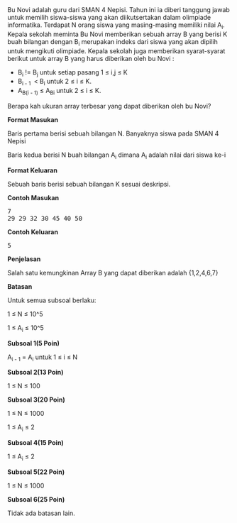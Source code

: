 <p>&nbsp;</p>

<p>Bu Novi adalah guru dari SMAN 4 Nepisi. Tahun ini ia diberi tanggung jawab untuk memilih siswa-siswa yang akan diikutsertakan dalam olimpiade informatika. Terdapat N orang siswa yang masing-masing memiliki nilai A<sub>i</sub>. Kepala sekolah meminta Bu Novi memberikan sebuah array B yang berisi K buah bilangan dengan B<sub>i</sub>&nbsp;merupakan indeks dari siswa yang akan dipilih untuk mengikuti olimpiade. Kepala sekolah juga memberikan syarat-syarat berikut untuk array B yang harus diberikan oleh bu Novi :</p>

<ul>
	<li>B<sub>i</sub>&nbsp;!= B<sub>j</sub>&nbsp;untuk setiap pasang 1 &le; i,j &le; K</li>
	<li>B<sub>i - 1</sub><sub>&nbsp;</sub>&nbsp;&lt; B<sub>i</sub>&nbsp;untuk 2 &le; i &le; K.</li>
	<li>A<sub>B</sub><sub>(i - 1)</sub>&nbsp;&le; A<sub>Bi</sub>&nbsp;untuk 2 &le; i &le; K.</li>
</ul>

<p>Berapa kah ukuran array terbesar yang dapat diberikan oleh bu Novi?</p>

<p><strong>Format Masukan</strong></p>

<p>Baris pertama berisi sebuah bilangan N. Banyaknya siswa pada SMAN 4 Nepisi</p>

<p>Baris kedua berisi N buah bilangan A<sub>i</sub>&nbsp;dimana A<sub>i</sub>&nbsp;adalah nilai dari siswa ke-i</p>

<p><strong>Format Keluaran</strong></p>

<p>Sebuah baris berisi sebuah bilangan K sesuai deskripsi.</p>

<p><strong>Contoh Masukan</strong></p>

<pre>
7
29 29 32 30 45 40 50
</pre>

<p><strong>Contoh Keluaran</strong></p>

<pre>
5</pre>

<p><strong>Penjelasan</strong></p>

<p>Salah satu kemungkinan Array B yang dapat diberikan adalah {1,2,4,6,7}</p>

<p><strong>Batasan</strong></p>

<p>Untuk semua subsoal berlaku:</p>

<p>1 &le; N &le; 10^5</p>

<p>1 &le; A<sub>i</sub>&nbsp;&le; 10^5</p>

<p><strong>Subsoal 1(5 Poin)</strong></p>

<p>A<sub>i - 1</sub>&nbsp;= A<sub>i</sub>&nbsp;untuk 1 &le; i &le; N</p>

<p><strong>Subsoal 2(13 Poin)</strong></p>

<p>1 &le; N &le; 100</p>

<p><strong>Subsoal 3(20 Poin)</strong></p>

<p>1 &le; N &le; 1000</p>

<p>1 &le; A<sub>i</sub>&nbsp;&le; 2</p>

<p><strong>Subsoal 4(15 Poin)</strong></p>

<p>1 &le; A<sub>i</sub>&nbsp;&le; 2</p>

<p><strong>Subsoal 5(22 Poin)</strong></p>

<p>1 &le; N &le; 1000</p>

<p><strong>Subsoal 6(25 Poin)</strong></p>

<p>Tidak ada batasan lain.</p>
